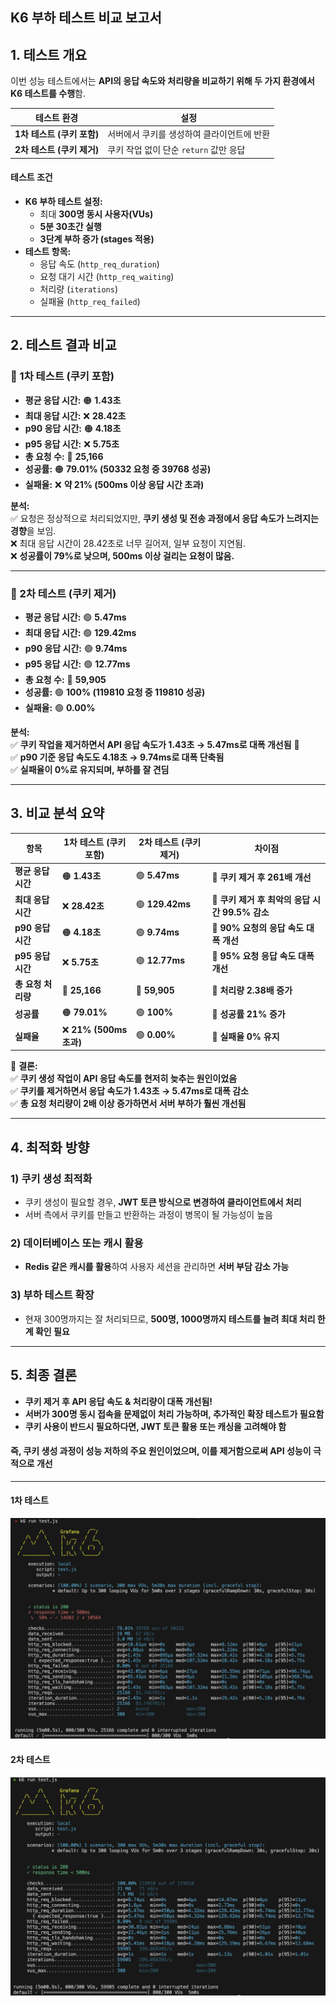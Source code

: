 ## **K6 부하 테스트 비교 보고서**

## **1. 테스트 개요**

이번 성능 테스트에서는 **API의 응답 속도와 처리량을 비교하기 위해 두 가지 환경에서 K6 테스트를 수행**함.

| 테스트 환경                | 설정                                       |
| -------------------------- | ------------------------------------------ |
| **1차 테스트 (쿠키 포함)** | 서버에서 쿠키를 생성하여 클라이언트에 반환 |
| **2차 테스트 (쿠키 제거)** | 쿠키 작업 없이 단순 `return` 값만 응답     |

#### **테스트 조건**

- **K6 부하 테스트 설정:**
  - 최대 **300명 동시 사용자(VUs)**
  - **5분 30초간 실행**
  - **3단계 부하 증가 (stages 적용)**
- **테스트 항목:**
  - 응답 속도 (`http_req_duration`)
  - 요청 대기 시간 (`http_req_waiting`)
  - 처리량 (`iterations`)
  - 실패율 (`http_req_failed`)

---

## **2. 테스트 결과 비교**

### **📌 1차 테스트 (쿠키 포함)**

- **평균 응답 시간:** 🟠 **1.43초**
- **최대 응답 시간:** ❌ **28.42초**
- **p90 응답 시간:** 🟠 **4.18초**
- **p95 응답 시간:** ❌ **5.75초**
- **총 요청 수:** 🔵 **25,166**
- **성공률:** 🟠 **79.01% (50332 요청 중 39768 성공)**
- **실패율:** ❌ **약 21% (500ms 이상 응답 시간 초과)**

**분석:**  
✅ 요청은 정상적으로 처리되었지만, **쿠키 생성 및 전송 과정에서 응답 속도가 느려지는 경향**을 보임.  
❌ 최대 응답 시간이 28.42초로 너무 길어져, 일부 요청이 지연됨.  
❌ **성공률이 79%로 낮으며, 500ms 이상 걸리는 요청이 많음.**

---

### **📌 2차 테스트 (쿠키 제거)**

- **평균 응답 시간:** 🟢 **5.47ms**
- **최대 응답 시간:** 🟢 **129.42ms**
- **p90 응답 시간:** 🟢 **9.74ms**
- **p95 응답 시간:** 🟢 **12.77ms**
- **총 요청 수:** 🔵 **59,905**
- **성공률:** 🟢 **100% (119810 요청 중 119810 성공)**
- **실패율:** 🟢 **0.00%**

**분석:**  
✅ **쿠키 작업을 제거하면서 API 응답 속도가 1.43초 → 5.47ms로 대폭 개선됨** 🚀  
✅ **p90 기준 응답 속도도 4.18초 → 9.74ms로 대폭 단축됨**  
✅ **실패율이 0%로 유지되며, 부하를 잘 견딤**

---

## **3. 비교 분석 요약**

| 항목               | 1차 테스트 (쿠키 포함)  | 2차 테스트 (쿠키 제거) | 차이점                                          |
| ------------------ | ----------------------- | ---------------------- | ----------------------------------------------- |
| **평균 응답 시간** | 🟠 **1.43초**           | 🟢 **5.47ms**          | 🚀 **쿠키 제거 후 261배 개선**                  |
| **최대 응답 시간** | ❌ **28.42초**          | 🟢 **129.42ms**        | 🚀 **쿠키 제거 후 최악의 응답 시간 99.5% 감소** |
| **p90 응답 시간**  | 🟠 **4.18초**           | 🟢 **9.74ms**          | 🚀 **90% 요청의 응답 속도 대폭 개선**           |
| **p95 응답 시간**  | ❌ **5.75초**           | 🟢 **12.77ms**         | 🚀 **95% 요청 응답 속도 대폭 개선**             |
| **총 요청 처리량** | 🔵 **25,166**           | 🔵 **59,905**          | 🚀 **처리량 2.38배 증가**                       |
| **성공률**         | 🟠 **79.01%**           | 🟢 **100%**            | 🚀 **성공률 21% 증가**                          |
| **실패율**         | ❌ **21% (500ms 초과)** | 🟢 **0.00%**           | 🚀 **실패율 0% 유지**                           |

📌 **결론:**  
✅ **쿠키 생성 작업이 API 응답 속도를 현저히 늦추는 원인이었음**  
✅ **쿠키를 제거하면서 응답 속도가 **1.43초 → 5.47ms**로 대폭 감소**  
✅ **총 요청 처리량이 2배 이상 증가하면서 서버 부하가 훨씬 개선됨**

---

## **4. 최적화 방향**

### **1) 쿠키 생성 최적화**

- 쿠키 생성이 필요할 경우, **JWT 토큰 방식으로 변경하여 클라이언트에서 처리**
- 서버 측에서 쿠키를 만들고 반환하는 과정이 병목이 될 가능성이 높음

### **2) 데이터베이스 또는 캐시 활용**

- **Redis 같은 캐시를 활용**하여 사용자 세션을 관리하면 **서버 부담 감소 가능**

### **3) 부하 테스트 확장**

- 현재 300명까지는 잘 처리되므로, **500명, 1000명까지 테스트를 늘려 최대 처리 한계 확인 필요**

---

## **5. 최종 결론**

- **쿠키 제거 후 API 응답 속도 & 처리량이 대폭 개선됨!**
- **서버가 300명 동시 접속을 문제없이 처리 가능하며, 추가적인 확장 테스트가 필요함**
- **쿠키 사용이 반드시 필요하다면, JWT 토큰 활용 또는 캐싱을 고려해야 함**

#### 즉, 쿠키 생성 과정이 성능 저하의 주요 원인이었으며, 이를 제거함으로써 API 성능이 극적으로 개선

---

#### 1차 테스트

![서버에서 쿠시 생성시.png](/doc/image/k6-run-cookie.png)

#### 2차 테스트

![서버에서 쿠시 생성시.png](/doc/image/k6-run-not-cookie.png)
